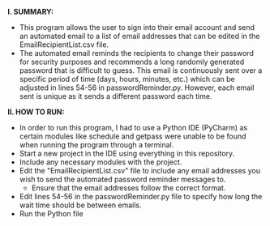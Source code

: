 <b>I. SUMMARY:</b>
- This program allows the user to sign into their email account and send an automated email to a list of email addresses that can be edited in the EmailRecipientList.csv file.
- The automated email reminds the recipients to change their password for security purposes and recommends a long randomly generated password that is difficult to guess. This email is continuously sent over a specific period of time (days, hours, minutes, etc.) which can be adjusted in lines 54-56 in passwordReminder.py. However, each email sent is unique as it sends a different password each time.

<b>II. HOW TO RUN:</b>
- In order to run this program, I had to use a Python IDE (PyCharm) as certain modules like schedule and getpass were unable to be found when running the program through a terminal.
- Start a new project in the IDE using everything in this repository.
- Include any necessary modules with the project.
- Edit the "EmailRecipientList.csv" file to include any email addresses you wish to send the automated password reminder messages to.
  - Ensure that the email addresses follow the correct format.
- Edit lines 54-56 in the passwordReminder.py file to specify how long the wait time should be between emails.
- Run the Python file
